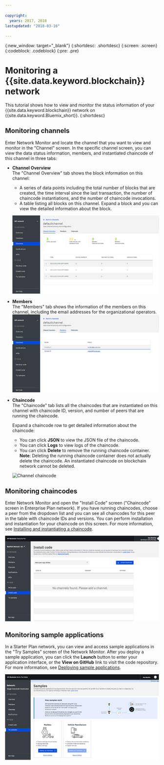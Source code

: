```yaml
---

copyright:
  years: 2017, 2018
lastupdated: "2018-03-16"

---
```


{:new_window: target="_blank"}
{:shortdesc: .shortdesc}
{:screen: .screen}
{:codeblock: .codeblock}
{:pre: .pre}

# Monitoring a {{site.data.keyword.blockchain}} network

This tutorial shows how to view and monitor the status information of your {{site.data.keyword.blockchain}} network on {{site.data.keyword.Bluemix_short}}.
{:shortdesc}


## Monitoring channels

Enter Network Monitor and locate the channel that you want to view and monitor in the "Channel" screen.  In the specific channel screen, you can view the data status information, members, and instantiated chaincode of this channel in three tabs:

* **Channel Overview**  
  The "Channel Overview" tab shows the block information on this channel:
    * A series of data points including the total number of blocks that are created, the time interval since the last transaction, the number of chaincode instantiations, and the number of chaincode invocations.
    * A table listing all blocks on this channel.  Expand a block and you can view the detailed information about the block.  

  ![Channel overview](../images/channel_overview_detail.png "Channel overview")  

* **Members**  
  The "Members" tab shows the information of the members on this channel, including the email addresses for the organizational operators.
  ![Channel members](../images/channel_members.png "Channel members")  

* **Chaincode**  
  The "Chaincode" tab lists all the chaincodes that are instantiated on this channel with chaincode ID, version, and number of peers that are running the chaincode.   

  Expand a chaincode row to get detailed information about the chaincode:  
    * You can click **JSON** to view the JSON file of the chaincode.
    * You can click **Logs** to view logs of the chaincode.
    * You can click **Delete** to remove the running chaincode container.
    **Note**: Deleting the running chaincode container does not actually delete the chaincode. An instantiated chaincode on blockchain network cannot be deleted.

  ![Channel chaincode](../images/channel_chaincode.png "Channel chaincode")


## Monitoring chaincodes

Enter Network Monitor and open the "Install Code" screen ("Chaincode" screen in Enterprise Plan network). If you have running chaincodes, choose a peer from the dropdown list and you can see all chaincodes for this peer in the table with chaincode IDs and versions.  You can perform installation and instantiation for your chaincode on this screen.  For more information, see [Installing and instantiating a chaincode](install_instantiate_chaincode.html).

  ![Chaincode](../images/chaincode_install_overview.png "Chaincode")


## Monitoring sample applications

In a Starter Plan network, you can view and access sample applications in the "Try Samples" screen of the Network Monitor.  After you deploy a sample application, you can click the **Launch** button to enter your application interface, or the **View on GitHub** link to visit the code repository.  For more information, see [Deploying sample applications](prebuilt_samples.html).

  ![Sample applications](../images/sampleappflow0.png "Sample applications")
